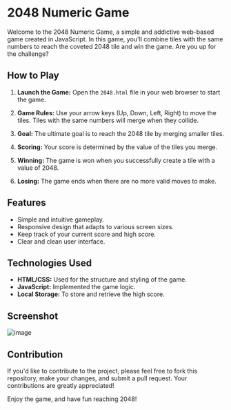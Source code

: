 # 2048 Numeric Game

Welcome to the 2048 Numeric Game, a simple and addictive web-based game created in JavaScript. In this game, you'll combine tiles with the same numbers to reach the coveted 2048 tile and win the game. Are you up for the challenge? 

## How to Play

1. **Launch the Game:** Open the `2048.html` file in your web browser to start the game.

2. **Game Rules:** Use your arrow keys (Up, Down, Left, Right) to move the tiles. Tiles with the same numbers will merge when they collide.

3. **Goal:** The ultimate goal is to reach the 2048 tile by merging smaller tiles.

4. **Scoring:** Your score is determined by the value of the tiles you merge.

5. **Winning:** The game is won when you successfully create a tile with a value of 2048.

6. **Losing:** The game ends when there are no more valid moves to make.

## Features

- Simple and intuitive gameplay.
- Responsive design that adapts to various screen sizes.
- Keep track of your current score and high score.
- Clear and clean user interface.

## Technologies Used

- **HTML/CSS:** Used for the structure and styling of the game.
- **JavaScript:** Implemented the game logic.
- **Local Storage:** To store and retrieve the high score.

## Screenshot

![image](https://github.com/Madhav-Sharma-1/2048_Game/assets/61543008/3332fcaa-739d-44b8-b851-bea2d17a9d30)


## Contribution

If you'd like to contribute to the project, please feel free to fork this repository, make your changes, and submit a pull request. Your contributions are greatly appreciated!

Enjoy the game, and have fun reaching 2048!
